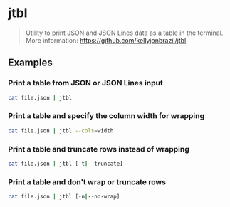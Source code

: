 # jtbl

> Utility to print JSON and JSON Lines data as a table in the terminal. More information: <https://github.com/kellyjonbrazil/jtbl>.

## Examples

### Print a table from JSON or JSON Lines input

```bash
cat file.json | jtbl
```

### Print a table and specify the column width for wrapping

```bash
cat file.json | jtbl --cols=width
```

### Print a table and truncate rows instead of wrapping

```bash
cat file.json | jtbl [-t|--truncate]
```

### Print a table and don't wrap or truncate rows

```bash
cat file.json | jtbl [-n|--no-wrap]
```
